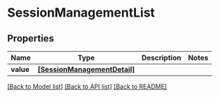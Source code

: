 # SessionManagementList


## Properties
Name | Type | Description | Notes
------------ | ------------- | ------------- | -------------
**value** | [**[SessionManagementDetail]**](SessionManagementDetail.md) |  | 

[[Back to Model list]](../README.md#documentation-for-models) [[Back to API list]](../README.md#documentation-for-api-endpoints) [[Back to README]](../README.md)


